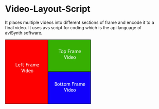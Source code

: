 # Video-Layout-Script
It places multiple videos into different sections of frame and encode it to a final video. It uses avs script for coding which is the api language of aviSynth software.

![Layout](layout.png "Layout")
